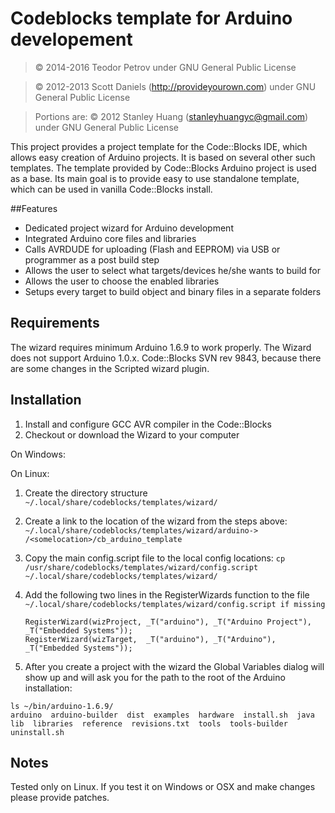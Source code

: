 # Codeblocks template for Arduino developement
> &copy; 2014-2016 Teodor Petrov
> under GNU General Public License

> &copy; 2012-2013 Scott Daniels (<http://provideyourown.com>)
> under GNU General Public License

> Portions are: &copy; 2012 Stanley Huang (<stanleyhuangyc@gmail.com>)
> under GNU General Public License

This project provides a project template for the Code::Blocks IDE, which allows easy creation of Arduino projects.
It is based on several other such templates. The template provided by Code::Blocks Arduino project is used as a base.
Its main goal is to provide easy to use standalone template, which can be used in vanilla Code::Blocks install.

##Features

* Dedicated project wizard for Arduino development
* Integrated Arduino core files and libraries
* Calls AVRDUDE for uploading (Flash and EEPROM) via USB or programmer as a post build step
* Allows the user to select what targets/devices he/she wants to build for
* Allows the user to choose the enabled libraries
* Setups every target to build object and binary files in a separate folders

## Requirements

The wizard requires minimum Arduino 1.6.9 to work properly. The Wizard does not support Arduino 1.0.x.
Code::Blocks SVN rev 9843, because there are some changes in the Scripted wizard plugin.

## Installation

1. Install and configure GCC AVR compiler in the Code::Blocks
2. Checkout or download the Wizard to your computer

On Windows:


On Linux:

1. Create the directory structure `~/.local/share/codeblocks/templates/wizard/`
2. Create a link to the location of the wizard from the steps above:
      `~/.local/share/codeblocks/templates/wizard/arduino-> /<somelocation>/cb_arduino_template`
3. Copy the main config.script file to the local config locations:
   `cp /usr/share/codeblocks/templates/wizard/config.script ~/.local/share/codeblocks/templates/wizard/`
4. Add the following two lines in the RegisterWizards function to the file
      `~/.local/share/codeblocks/templates/wizard/config.script if missing`

   ```
   RegisterWizard(wizProject, _T("arduino"), _T("Arduino Project"), _T("Embedded Systems"));
   RegisterWizard(wizTarget,  _T("arduino"), _T("Arduino"),         _T("Embedded Systems"));
   ```
5. After you create a project with the wizard the Global Variables dialog will show up and will
ask you for the path to the root of the Arduino installation:
```
ls ~/bin/arduino-1.6.9/
arduino  arduino-builder  dist  examples  hardware  install.sh  java  lib  libraries  reference  revisions.txt  tools  tools-builder  uninstall.sh
```

## Notes

Tested only on Linux. If you test it on Windows or OSX and make changes please provide patches.
